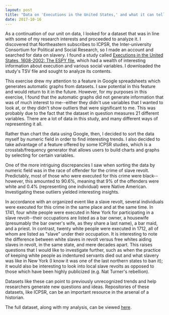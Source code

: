 ```yaml
---
layout: post
title: "Data on 'Executions in the United States,' and what it can tell us about slave revolts"
date: 2017-10-16
---
```

As a continuation of our unit on data, I looked for a dataset that was in line with some of my research interests and proceeded to analyze it. I discovered that Northeastern subscribes to ICPSR, the Inter-university Consortium for Political and Social Research, so I made an account and 
searched for data on slavery. I found a study called <a href="https://www.icpsr.umich.edu/icpsrweb/ICPSR/studies/08451">Executions in the United States, 1608-2002: The ESPY file</a>, which had a wealth of interesting information
about execution and various social variables. I downloaded the study's TSV file and sought to analyze its contents.

This exercise drew my attention to a feature in Google spreadsheets which generates automatic graphs from datasets. I saw potential in this feature and would return to it in the future.
However, for my purposes in this exercise, I found that the automatic graphs did not generate information that was of much interest to me--either they didn't use variables
that I wanted to look at, or they didn't show outliers that were significant to me. This was probably due to the fact that the dataset in question measures 21 different variables. There are a lot of data in this study, and many different ways of representing it all.

Rather than chart the data using Google, then, I decided to sort the data myself by numeric field in order to find interesting trends. I also
decided to take advantage of a feature offered by some ICPSR studies, which is a crosstab/frequency generator that allows users to build charts and graphs by selecting for certain variables.

One of the more intriguing discrepancies I saw when sorting the data by numeric field was in the race of offender for the crime of slave revolt. Predictably, most of those who were executed for this crime were black--however, this amounted to 90.6%, meaning that 9% of the offenders were white and 0.4% (representing one individual) were Native American. Investigating these outliers yielded interesting insights. 

In accordance with an organized event like a slave revolt, several individuals were executed for this crime in the same place and at the same time. In 1741, four white people were executed in New York for participating in a slave revolt--their occupations are listed as a bar owner, a housewife (presumably the bar owner's wife, as they share a last name), a bar maid, and a priest. In contrast, twenty white people were executed in 1712, all of whom are listed as "slave" under their occupation. It is interesting to note the difference between white slaves in revolt versus free whites aiding slaves in revolt, in the same state, and mere decades apart. This raises questions that I would like to investigate further, such as when the practice of keeping white people as indentured servants died out and what slavery was like in New York (I know it was one of the last northern states to ban it); it would also be interesting to look into local slave revolts as opposed to those which have been highly publicized (e.g. Nat Turner's rebellion).

Datasets like these can point to previously unrecognized trends and help researchers generate new questions and ideas. Repositories of these datasets, like ICPSR, can be an important resource in the arsenal of a historian.

The full dataset, along with my analysis, can be viewed <a href="https://docs.google.com/spreadsheets/d/1vrVzto9qc7Braf_1cszWQOMCEHUvEKcRH7el1RqDb50/edit?usp=sharing">here</a>.
